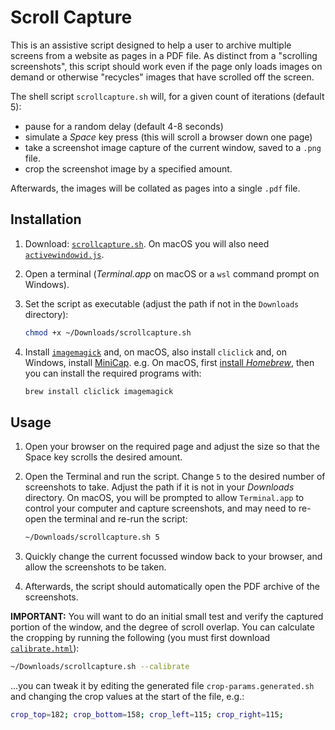 # Scroll Capture

This is an assistive script designed to help a user to archive multiple screens from a website as pages in a PDF file.  As distinct from a "scrolling screenshots", this script should work even if the page only loads images on demand or otherwise "recycles" images that have scrolled off the screen.

The shell script `scrollcapture.sh` will, for a given count of iterations (default 5):

* pause for a random delay (default 4-8 seconds)
* simulate a *Space* key press (this will scroll a browser down one page)
* take a screenshot image capture of the current window, saved to a `.png` file.
* crop the screenshot image by a specified amount.

Afterwards, the images will be collated as pages into a single `.pdf` file.


## Installation

1. Download: [`scrollcapture.sh`](https://raw.githubusercontent.com/danielgjackson/scrollcapture/main/scrollcapture.sh). On macOS you will also need [`activewindowid.js`](https://raw.githubusercontent.com/danielgjackson/scrollcapture/main/activewindowid.js).

2. Open a terminal (*Terminal.app* on macOS or a `wsl` command prompt on Windows).

3. Set the script as executable (adjust the path if not in the `Downloads` directory):

    ```bash
    chmod +x ~/Downloads/scrollcapture.sh
    ```

4. Install [`imagemagick`](https://imagemagick.org/script/download.php) and, on macOS, also install `cliclick` and, on Windows, install [MiniCap](https://www.donationcoder.com/software/mouser/popular-apps/minicap).  e.g. On macOS, first [install *Homebrew*](https://brew.sh/), then you can install the required programs with:

    ```bash
    brew install cliclick imagemagick
    ```

## Usage

1. Open your browser on the required page and adjust the size so that the Space key scrolls the desired amount.

2. Open the Terminal and run the script.  Change `5` to the desired number of screenshots to take.  Adjust the path if it is not in your *Downloads* directory.  On macOS, you will be prompted to allow `Terminal.app` to control your computer and capture screenshots, and may need to re-open the terminal and re-run the script:

    ```bash
    ~/Downloads/scrollcapture.sh 5
    ```

3. Quickly change the current focussed window back to your browser, and allow the screenshots to be taken.

4. Afterwards, the script should automatically open the PDF archive of the screenshots.

**IMPORTANT:** You will want to do an initial small test and verify the captured portion of the window, and the degree of scroll overlap.  You can calculate the cropping by running the following (you must first download [`calibrate.html`](https://raw.githubusercontent.com/danielgjackson/scrollcapture/main/calibrate.html)):

```bash
~/Downloads/scrollcapture.sh --calibrate
```

...you can tweak it by editing the generated file `crop-params.generated.sh` and changing the crop values at the start of the file, e.g.:

```bash
crop_top=182; crop_bottom=158; crop_left=115; crop_right=115;
```
